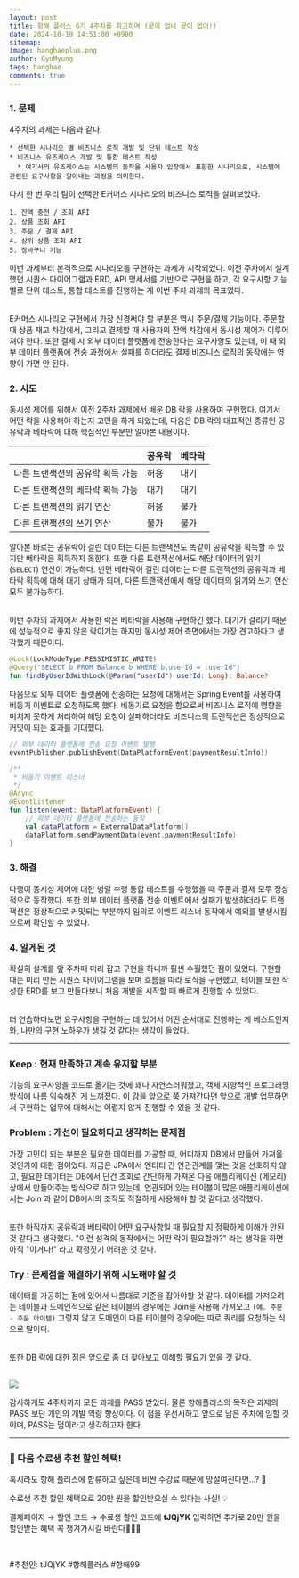 ```yaml
---
layout:	post
title: 항해 플러스 6기 4주차를 회고하며 (끝이 없네 끝이 없어!)
date: 2024-10-19 14:51:00 +0900
sitemap: 
image: hanghaeplus.png
author: GyuMyung
tags: hanghae
comments: true
---
```


### 1. 문제

4주차의 과제는 다음과 같다.

```
* 선택한 시나리오 별 비즈니스 로직 개발 및 단위 테스트 작성
* 비즈니스 유즈케이스 개발 및 통합 테스트 작성
  * 여기서의 유즈케이스는 시스템의 동작을 사용자 입장에서 표현한 시나리오로, 시스템에 관련된 요구사항을 알아내는 과정을 의미한다.
```

다시 한 번 우리 팀이 선택한 E커머스 시나리오의 비즈니스 로직을 살펴보았다.

```
1. 잔액 충전 / 조회 API
2. 상품 조회 API
3. 주문 / 결제 API
4. 상위 상품 조회 API
5. 장바구니 기능
```

이번 과제부터 본격적으로 시나리오를 구현하는 과제가 시작되었다. 이전 주차에서 설계했던 시퀀스 다이어그램과 ERD, API 명세서를 기반으로 구현을 하고, 각 요구사항 기능 별로 단위 테스트, 통합 테스트를 진행하는 게 이번 주차 과제의 목표였다. <br/><br/>

E커머스 시나리오 구현에서 가장 신경써야 할 부분은 역시 주문/결제 기능이다. 주문할 때 상품 재고 차감에서, 그리고 결제할 때 사용자의 잔액 차감에서 동시성 제어가 이루어져야 한다. 또한 결제 시 외부 데이터 플랫폼에 전송한다는 요구사항도 있는데, 이 때 외부 데이터 플랫폼에 전송 과정에서 실패를 하더라도 결제 비즈니스 로직의 동작에는 영향이 가면 안 된다. <br/>

### **2. 시도**

동시성 제어를 위해서 이전 2주차 과제에서 배운 DB 락을 사용하여 구현했다. 여기서 어떤 락을 사용해야 하는지 고민을 하게 되었는데, 다음은 DB 락의 대표적인 종류인 공유락과 베타락에 대해 핵심적인 부분만 알아본 내용이다. <br/>

| |공유락|베타락|
|---|---|---|
|다른 트랜잭션의 공유락 획득 가능|허용|대기|
|다른 트랜잭션의 베타락 획득 가능|대기|대기|
|다른 트랜잭션의 읽기 연산|허용|불가|
|다른 트랜잭션의 쓰기 연산|불가|불가|


알아본 바로는 공유락이 걸린 데이터는 다른 트랜잭션도 똑같이 공유락을 획득할 수 있지만 베타락은 획득하지 못한다. 또한 다른 트랜잭션에서도 해당 데이터의 읽기(`SELECT`) 연산이 가능하다. 반면 베타락이 걸린 데이터는 다른 트랜잭션의 공유락과 베타락 획득에 대해 대기 상태가 되며, 다른 트랜잭션에서 해당 데이터의 읽기와 쓰기 연산 모두 불가능하다. <br/><br/>

이번 주차의 과제에서 사용한 락은 베타락을 사용해 구현하긴 했다. 대기가 걸리기 때문에 성능적으로 좋지 않은 락이기는 하지만 동시성 제어 측면에서는 가장 견고하다고 생각했기 때문이다. <br/>

```kotlin
@Lock(LockModeType.PESSIMISTIC_WRITE)
@Query("SELECT b FROM Balance b WHERE b.userId = :userId")
fun findByUserIdWithLock(@Param("userId") userId: Long): Balance?
```

다음으로 외부 데이터 플랫폼에 전송하는 요청에 대해서는 Spring Event를 사용하여 비동기 이벤트로 요청하도록 했다. 비동기로 요청을 함으로써 비즈니스 로직에 영향을 미치지 못하게 처리하여 해당 요청이 실패하더라도 비즈니스의 트랜잭션은 정상적으로 커밋이 되는 효과를 기대했다. <br/>

```kotlin
// 외부 데이터 플랫폼에 전송 요청 이벤트 발행
eventPublisher.publishEvent(DataPlatformEvent(paymentResultInfo))

/**
 * 비동기 이벤트 리스너
 */
@Async
@EventListener
fun listen(event: DataPlatformEvent) {
    // 외부 데이터 플랫폼에 전송하는 동작
    val dataPlatform = ExternalDataPlatform()
    dataPlatform.sendPaymentData(event.paymentResultInfo)
}
```

### **3. 해결**

다행이 동시성 제어에 대한 병렬 수행 통합 테스트를 수행했을 때 주문과 결제 모두 정상적으로 동작했다. 또한 외부 데이터 플랫폼 전송 이벤트에서 실패가 발생하더라도 트랜잭션은 정상적으로 커밋되는 부분까지 임의로 이벤트 리스너 동작에서 예외를 발생시킴으로써 확인할 수 있었다. <br/>

### **4. 알게된 것**

확실히 설계를 앞 주차때 미리 잡고 구현을 하니까 훨씬 수월했던 점이 있었다. 구현할 때는 미리 만든 시퀀스 다이어그램을 보며 흐름을 따라 로직을 구현했고, 테이블 또한 작성한 ERD를 보고 만들다보니 처음 개발을 시작할 때 빠르게 진행할 수 있었다. <br/><br/>

더 연습하다보면 요구사항을 구현하는 데 있어서 어떤 순서대로 진행하는 게 베스트인지와, 나만의 구현 노하우가 생길 것 같다는 생각이 들었다. <br/>

---

### **Keep : 현재 만족하고 계속 유지할 부분**

기능의 요구사항을 코드로 옮기는 것에 꽤나 자연스러워졌고, 객체 지향적인 프로그래밍 방식에 나름 익숙해진 게 느껴졌다. 이 감을 앞으로 쭉 가져간다면 앞으로 개발 업무하면서 구현하는 업무에 대해서는 어렵지 않게 진행할 수 있을 것 같다. <br/>

### **Problem : 개선이 필요하다고 생각하는 문제점**

가장 고민이 되는 부분은 필요한 데이터를 가공할 때, 어디까지 DB에서 만들어 가져올 것인가에 대한 점이었다. 지금은 JPA에서 엔티티 간 연관관계를 맺는 것을 선호하지 않고, 필요한 데이터는 DB에서 단건 조회로 간단하게 가져온 다음 애플리케이션 (메모리) 상에서 만들어주는 방식으로 하고 있는데, 연관되어 있는 테이블이 많은 애플리케이션에서는 Join 과 같이 DB에서의 조작도 적절하게 사용해야 할 것 같다고 생각했다. <br/><br/>

또한 아직까지 공유락과 베타락이 어떤 요구사항일 때 필요할 지 정확하게 이해가 안된 것 같다고 생각했다. "이런 성격의 동작에서는 어떤 락이 필요할까?" 라는 생각을 하면 아직 "이거다!" 라고 확정짓기 어려운 것 같다. <br/>

### **Try : 문제점을 해결하기 위해 시도해야 할 것**

데이터를 가공하는 점에 있어서 나름대로 기준을 잡아야할 것 같다. 데이터를 가져오려는 테이블과 도메인적으로 같은 테이블의 경우에는 Join을 사용해 가져오고 `(예. 주문 - 주문 아이템)` 그렇지 않고 도메인이 다른 테이블의 경우에는 따로 쿼리를 요청하는 식으로 말이다. <br/><br/>

또한 DB 락에 대한 점은 앞으로 좀 더 찾아보고 이해할 필요가 있을 것 같다. <br/><br/>

![](https://github.com/user-attachments/assets/aea2b1d9-169e-483b-ac0a-d3125903bcab)

감사하게도 4주차까지 모든 과제를 PASS 받았다. 물론 항해플러스의 목적은 과제의 PASS 보단 개인의 개발 역량 향상이다. 이 점을 우선시하고 앞으로 남은 주차에 임할 것이며, PASS는 덤이라고 생각하고자 한다. <br/>

---

### 🤩 다음 수료생 추천 할인 혜택!

혹시라도 항해 플러스에 합류하고 싶은데 비싼 수강료 때문에 망설여진다면…? 🤔

수료생 추천 할인 혜택으로 20만 원을 할인받으실 수 있다는 사실! 💡

결제페이지 → 할인 코드 → 수료생 할인 코드에 **tJQjYK** 입력하면 추가로 20만 원을 할인받는 혜택 꼭 챙겨가시길 바란다🚀🚀🌟

<br/>

#추천인: tJQjYK #항해플러스 #항해99
